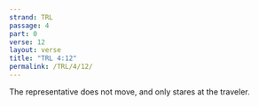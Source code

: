 ```yaml
---
strand: TRL
passage: 4
part: 0
verse: 12
layout: verse
title: "TRL 4:12"
permalink: /TRL/4/12/
---
```

The representative does not move, and only stares at the traveler.
